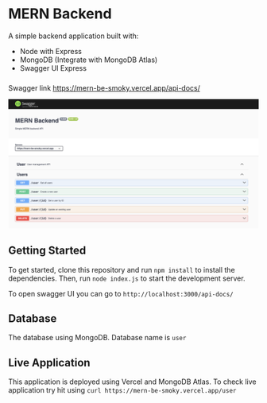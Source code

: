 # MERN Backend

A simple backend application built with:
- Node with Express
- MongoDB (Integrate with MongoDB Atlas)
- Swagger UI Express

###

Swagger link https://mern-be-smoky.vercel.app/api-docs/

![swagger](swagger.png)

## Getting Started

To get started, clone this repository and run `npm install` to install the dependencies. Then, run `node index.js` to start the development server.

To open swagger UI you can go to `http://localhost:3000/api-docs/`

## Database

The database using MongoDB. Database name is `user`

## Live Application

This application is deployed using Vercel and MongoDB Atlas.
To check live application try hit using `curl https://mern-be-smoky.vercel.app/user`